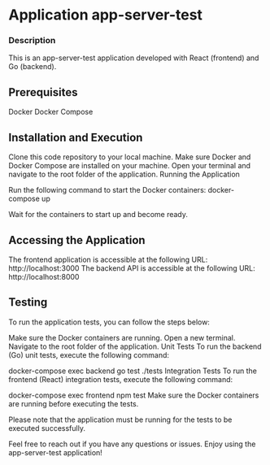# Application app-server-test

### Description
This is an app-server-test application developed with React (frontend) and Go (backend).

## Prerequisites
Docker
Docker Compose

## Installation and Execution
Clone this code repository to your local machine.
Make sure Docker and Docker Compose are installed on your machine.
Open your terminal and navigate to the root folder of the application.
Running the Application

Run the following command to start the Docker containers:
docker-compose up

Wait for the containers to start up and become ready.

## Accessing the Application
The frontend application is accessible at the following URL: http://localhost:3000
The backend API is accessible at the following URL: http://localhost:8000

## Testing
To run the application tests, you can follow the steps below:

Make sure the Docker containers are running.
Open a new terminal.
Navigate to the root folder of the application.
Unit Tests
To run the backend (Go) unit tests, execute the following command:

docker-compose exec backend go test ./tests
Integration Tests
To run the frontend (React) integration tests, execute the following command:

docker-compose exec frontend npm test
Make sure the Docker containers are running before executing the tests.

Please note that the application must be running for the tests to be executed successfully.

Feel free to reach out if you have any questions or issues. Enjoy using the app-server-test application!